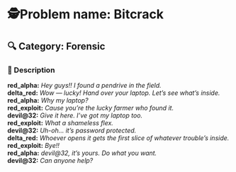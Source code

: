 
# 🕵️Problem name: Bitcrack

## 🔍 Category: Forensic  

### 📝 Description  
**red_alpha:** *Hey guys!! I found a pendrive in the field.*  
**delta_red:** *Wow — lucky! Hand over your laptop. Let’s see what’s inside.*  
**red_alpha:** *Why my laptop?*  
**red_exploit:** *Cause you’re the lucky farmer who found it.*  
**devil@32:** *Give it here. I’ve got my laptop too.*  
**red_exploit:** *What a shameless flex.*  
**devil@32:** *Uh-oh… it’s password protected.*  
**delta_red:** *Whoever opens it gets the first slice of whatever trouble’s inside.*  
**red_exploit:** *Bye!!*  
**red_alpha:** *devil@32, it’s yours. Do what you want.*  
**devil@32:** *Can anyone help?*
